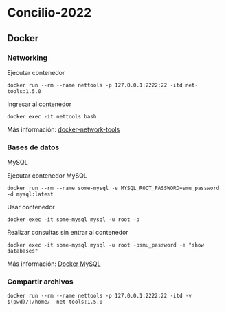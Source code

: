 # Concilio-2022

## Docker
### Networking

Ejecutar contenedor

`docker run --rm --name nettools -p 127.0.0.1:2222:22 -itd net-tools:1.5.0`

Ingresar al contenedor

`docker exec -it nettools bash`

Más información: [docker-network-tools](https://github.com/Someguy123/docker-networktools)

### Bases de datos

MySQL

Ejecutar contenedor MySQL

`docker run --rm --name some-mysql -e MYSQL_ROOT_PASSWORD=smu_password -d mysql:latest`

Usar contenedor

`docker exec -it some-mysql mysql -u root -p`

Realizar consultas sin entrar al contenedor

`docker exec -it some-mysql mysql -u root -psmu_password -e "show databases"`

Más información: [Docker MySQL](https://hub.docker.com/_/mysql)

### Compartir archivos

`docker run --rm --name nettools -p 127.0.0.1:2222:22 -itd -v $(pwd)/:/home/  net-tools:1.5.0`

